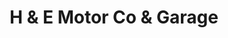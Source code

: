 ---
title: "H & E Motor Co & Garage"
url: /north-wilkesboro/h-und-e-motor-co-und-garage/
shop: Autowerkstatt
---